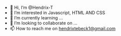 - 👋 Hi, I’m @Hendrix-T
- 👀 I’m interested in Javascript, HTML AND CSS
- 🌱 I’m currently learning ...
- 💞️ I’m looking to collaborate on ...
- 📫 How to reach me on hendrixtebeck1@gmail.com

<!---
Hendrix-T/Hendrix-T is a ✨ special ✨ repository because its `README.md` (this file) appears on your GitHub profile.
You can click the Preview link to take a look at your changes.
--->
